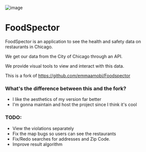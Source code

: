 ![image](https://user-images.githubusercontent.com/29925867/100825251-8a29fb80-344f-11eb-89e5-708ca761eb96.png)
# FoodSpector
FoodSpector is an application to see the health and safety data on restaurants in Chicago.

We get our data from the City of Chicago through an API.

We provide visual tools to view and interact with this data.

This is a fork of https://github.com/emmaamobi/Foodspector

### What's the difference between this and the fork?

* I like the aesthetics of my version far better
* I'm gonna maintain and host the project since I think it's cool


### TODO:
* View the violations separately 
* Fix the map bugs so users can see the restaurants 
* Fix/Redo searches for addresses and Zip Code.  
* Improve result algorithm 

